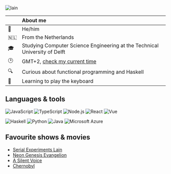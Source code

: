 ![lain](https://user-images.githubusercontent.com/17083334/132076649-deb6ae63-22b4-4edb-a53a-5a9afbb8e43f.gif)

|   |  About me  |
| :-- | :-- |
| 👨| He/him |
| 🇳🇱 | From the Netherlands |
| 🎓| Studying Computer Science Engineering at the Technical University of Delft |
| 🕑| GMT+2, [check my current time](https://www.zeitverschiebung.net/en/city/2759794) |
| 🔍| Curious about functional programming and Haskell |
| 🎹| Learning to play the keyboard |

## Languages & tools
<!--   #### Web -->
  ![JavaScript](https://img.shields.io/badge/-JavaScript-efd81d?logo=javascript&logoColor=333333&style=for-the-badge)
  ![TypeScript](https://img.shields.io/badge/-TypeScript-2f74c0?logo=typescript&logoColor=white&style=for-the-badge)
  ![Node.js](https://img.shields.io/badge/-Node.js-659a60?logo=node.js&logoColor=white&style=for-the-badge)
  ![React](https://img.shields.io/badge/-React-61dafb?logo=react&logoColor=333333&style=for-the-badge)
  ![Vue](https://img.shields.io/badge/-Vue-3fb27f?logo=vue.js&logoColor=white&style=for-the-badge)
  
<!--   #### Additional -->
  ![Haskell](https://img.shields.io/badge/-Haskell-5f5286?logo=haskell&style=for-the-badge)
  ![Python](https://img.shields.io/badge/-Python-3973a3?logo=python&logoColor=white&style=for-the-badge)
  ![Java](https://img.shields.io/badge/-Java-f0931c?logo=java&style=for-the-badge)
  ![Microsoft Azure](https://img.shields.io/badge/-Microsoft%20Azure-2070b2?logo=microsoftazure&logoColor=white&style=for-the-badge)

## Favourite shows & movies
- [Serial Experiments Lain](https://myanimelist.net/anime/339/Serial_Experiments_Lain)
- [Neon Genesis Evangelion](https://myanimelist.net/anime/30/Neon_Genesis_Evangelion?q=neon%20genes&cat=anime)
- [A Silent Voice](https://myanimelist.net/anime/28851/Koe_no_Katachi?q=koe%20no%20katachi&cat=anime)
- [Chernobyl](https://www.imdb.com/title/tt7366338/)


<!--
**S3B4S/S3B4S** is a ✨ _special_ ✨ repository because its `README.md` (this file) appears on your GitHub profile.

Here are some ideas to get you started:

- 🔭 I’m currently working on ...
- 🌱 I’m currently learning ...
- 👯 I’m looking to collaborate on ...
- 🤔 I’m looking for help with ...
- 💬 Ask me about ...
- 📫 How to reach me: ...
- 😄 Pronouns: ...
- ⚡ Fun fact: ...
-->
